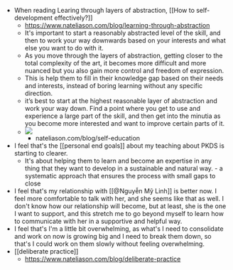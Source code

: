 - When reading Learing through layers of abstraction, [[How to self-development effectively?]]
    - https://www.nateliason.com/blog/learning-through-abstraction
    - It's important to start a reasonably abstracted level of the skill, and then to work your way downwards based on your interests and what else you want to do with it.
    - As you move through the layers of abstraction, getting closer to the total complexity of the art, it becomes more difficult and more nuanced but you also gain more control and freedom of expression.
    - This is help them to fill in their knowledge gap based on their needs and interests, instead of boring learning without any specific direction.
    -  it’s best to start at the highest reasonable layer of abstraction and work your way down. Find a point where you get to use and experience a large part of the skill, and then get into the minutia as you become more interested and want to improve certain parts of it.
    - ![](https://uploads-ssl.webflow.com/5ad143610f7efd77b6f188f3/5b2b0a7d8998dc205c5a23ee_pasted-image-0-25.png)
        - nateliason.com/blog/self-education
- I feel that's the [[personal end goals]] about my teaching about PKDS is starting to clearer.
    - It's about helping them to learn and become an expertise in any thing that they want to develop in a sustainable and natural way. - a systematic approach that ensures the process with small gaps to close 
- I feel that's my relationship with [[@Nguyễn Mỹ Linh]] is better now. I feel more comfortable to talk with her, and she seems like that as well. I don't know how our relationship will become, but at least, she is the one I want to support, and this stretch me to go beyond myself to learn how to communicate with her in a supportive and helpful way.
- I feel that's I'm a little bit overwhelming, as what's I need to consolidate and work on now is growing big and I need to break them down, so that's I could work on them slowly without feeling overwhelming.
- [[deliberate practice]]
    - https://www.nateliason.com/blog/deliberate-practice
